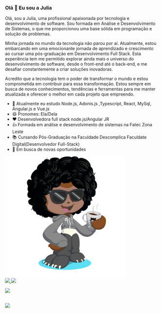 ### Olá 👋 Eu sou a Julia
Olá, sou a Julia, uma profissional apaixonada por tecnologia e desenvolvimento de software. Sou formada em Análise e Desenvolvimento de Sistemas, o que me proporcionou uma base sólida em programação e solução de problemas.

Minha jornada no mundo da tecnologia não parou por aí. Atualmente, estou embarcando em uma emocionante jornada de aprendizado e crescimento ao cursar uma pós-graduação em Desenvolvimento Full Stack. Esta experiência tem me permitido explorar ainda mais o universo do desenvolvimento de software, desde o front-end até o back-end, e me desafiar constantemente a criar soluções inovadoras.

Acredito que a tecnologia tem o poder de transformar o mundo e estou comprometida em contribuir para essa transformação. Estou sempre em busca de novos conhecimentos, tendências e ferramentas para me manter atualizada e oferecer o melhor em cada projeto que empreendo.

- 🌱 Atualmente eu estudo Node.js, Adonis.js ,Typescript, React, MySql, Angular.js e Vue.js
- 😄 Pronomes: Ela/Dela
- ❤️ Desenvolvedora full stack node.js/Angular JR
- 👍 Formada em análise e desenvolvimento de sistemas na Fatec Zona Leste
- 📚 Cursando Pós-Graduação na Faculdade Descomplica Faculdate Digital(Desenvolvedor Full-Stack)
- 🧐 Em busca de novas oportunidades
 <!--<img align="center" alt="ju-gif" height="360" width="800" src="https://media1.giphy.com/media/qgQUggAC3Pfv687qPC/giphy.gif">-->
 <img align="center" alt="avatar-github" height="400" width="400" src="https://github.com/JuliaMoonCrystal/Dev_2023/blob/main/octocat-1675252493910.png?raw=true">

 <div>
  <a href="https://github.com/JuliaMoonCrystal">
  <img height="180em" src="https://github-readme-stats.vercel.app/api?username=JuliaMoonCrystal&show_icons=true&theme=dracula&include_all_commits=true&count_private=true"/>
  <img height="180em" src="https://github-readme-stats.vercel.app/api/top-langs/?username=JuliaMoonCrystal&layout=compact&langs_count=7&theme=dracula"/>
</div>
<!-- <div style="display: inline_block"><br>
  <img align="center" alt="ju-Java" height="30" width="40" src="https://cdn.jsdelivr.net/gh/devicons/devicon/icons/java/java-original.svg">
  <img align="center" alt="ju-Js" height="30" width="40" src="https://raw.githubusercontent.com/devicons/devicon/master/icons/javascript/javascript-plain.svg">
  <img align="center" alt="ju-HTML" height="30" width="40" src="https://raw.githubusercontent.com/devicons/devicon/master/icons/html5/html5-original.svg">
  <img align="center" alt="ju-CSS" height="30" width="40" src="https://raw.githubusercontent.com/devicons/devicon/master/icons/css3/css3-original.svg">
  <img align="center" alt="ju-React" height="30" width="40" src="https://raw.githubusercontent.com/devicons/devicon/master/icons/react/react-original.svg">
  <img align="center" alt="ju-Spring" height="30" width="40" src="https://img.icons8.com/color/2x/spring-logo.png">
  <img align="center" alt="ju-MySql" height="30" width="40" src="https://img.icons8.com/ios/2x/4a90e2/mysql-logo.png">
  <img align="center" alt="ju-git" height="30" width="40" src="https://img.icons8.com/color/2x/4a90e2/git.png">
  <img align="center" alt="ju-github" height="30" width="40" src="https://img.icons8.com/color/2x/ffffff/github.png">
  <img align="center" alt="ju-angular" height="30" width="40" src="https://cdn.jsdelivr.net/gh/devicons/devicon/icons/angularjs/angularjs-original.svg">
  <img align="center" alt="ju-node.js" height="30" width="40" src="https://cdn.jsdelivr.net/gh/devicons/devicon/icons/nodejs/nodejs-original.svg">
  <img align="center" alt="ju-Vue.js" height="30" width="40" src="https://cdn.jsdelivr.net/gh/devicons/devicon/icons/vuejs/vuejs-original.svg">
 </div> -->

 <p>
  <a href="https://skillicons.dev">
    <img src="https://skillicons.dev/icons?i=git,angular,css,github,idea,java,js,mongodb,mysql,nodejs,postgres,react,ts,vscode,vue,vscode,vuetify,eclipse,python,godot" />
  </a>
</p>

   ##
 
<div> 
 <!--<a href = ""><img src="https://img.shields.io/badge/-Gmail-%23333?style=for-the-badge&logo=gmail&logoColor=white" target="_blank"></a>-->
  <a href="https://www.linkedin.com/in/julia-farias-da-rocha%F0%9F%9A%80-bb5703180/" target="_blank"><img src="https://img.shields.io/badge/-LinkedIn-%230077B5?style=for-the-badge&logo=linkedin&logoColor=white" target="_blank"></a> 
 
 <!--![Snake animation](https://github.com/JuliaMoonCrystal/JuliaMoonCrystal/blob/output/github-contribution-grid-snake.svg)-->
 
</div>

